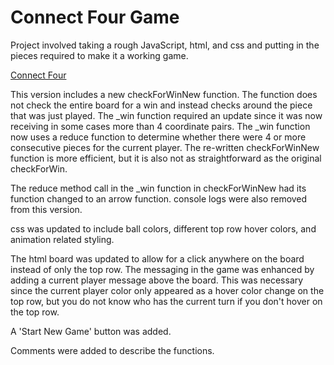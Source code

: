 # Connect Four Game

Project involved taking a rough JavaScript, html, and css and putting in the pieces required to make it a working game.

[Connect Four](https://jimgeist.github.io/sb_11_Connect-Four/)  

This version includes a new checkForWinNew function. The function does not check the entire board for a win and instead checks around the piece that was just played. The _win function required an update since it
was now receiving in some cases more than 4 coordinate pairs. The _win function now uses a reduce function to 
determine whether there were 4 or more consecutive pieces for the current player. The re-written checkForWinNew function is more efficient, but it is also not as straightforward as the original checkForWin.

The reduce method call in the _win function in checkForWinNew had its function changed to an arrow function. console logs were also removed from this version.

css was updated to include ball colors, different top row hover colors, and animation related styling.

The html board was updated to allow for a click anywhere on the board instead of only the top row. The messaging in the game was enhanced by adding a current player message above the board. This was necessary since the current player color only appeared as a hover color change on the top row, but you do not know who has the current turn if you don't hover on the top row.

A 'Start New Game' button was added. 

Comments were added to describe the functions.